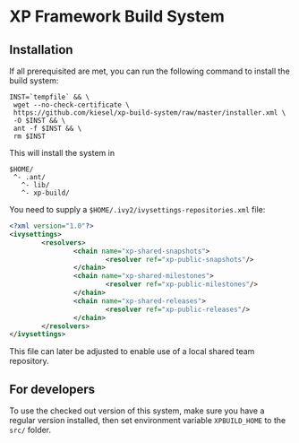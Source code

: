 XP Framework Build System
=========================

Installation
------------
If all prerequisited are met, you can run the following command to install
the build system:

```
INST=`tempfile` && \
 wget --no-check-certificate \
 https://github.com/kiesel/xp-build-system/raw/master/installer.xml \
 -O $INST && \
 ant -f $INST && \
 rm $INST
```

This will install the system in

```
$HOME/
 ^- .ant/
   ^- lib/
   ^- xp-build/
```

You need to supply a `$HOME/.ivy2/ivysettings-repositories.xml` file:

```xml
<?xml version="1.0"?>
<ivysettings>
        <resolvers>
                <chain name="xp-shared-snapshots">
                        <resolver ref="xp-public-snapshots"/>
                </chain>
                <chain name="xp-shared-milestones">
                        <resolver ref="xp-public-milestones"/>
                </chain>
                <chain name="xp-shared-releases">
                        <resolver ref="xp-public-releases"/>
                </chain>
        </resolvers>
</ivysettings>
```

This file can later be adjusted to enable use of a local shared team repository.


For developers
--------------
To use the checked out version of this system, make sure you have
a regular version installed, then set environment variable
```XPBUILD_HOME``` to the ```src/``` folder.
